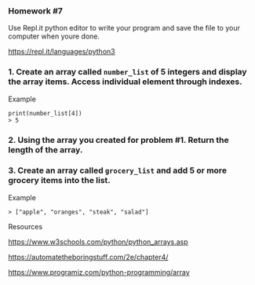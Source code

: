 ### Homework #7

Use Repl.it python editor to write your program and save the file to your computer when youre done.

https://repl.it/languages/python3


### 1. Create an array called ```number_list``` of 5 integers and display the array items. Access individual element through indexes.

Example

```
print(number_list[4])
> 5
```

### 2. Using the array you created for problem #1. Return the length of the array.

### 3. Create an array called ```grocery_list``` and add 5 or more grocery items into the list.

Example

```
> ["apple", "oranges", "steak", "salad"]
```

Resources

https://www.w3schools.com/python/python_arrays.asp

https://automatetheboringstuff.com/2e/chapter4/

https://www.programiz.com/python-programming/array

